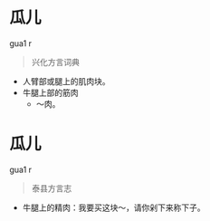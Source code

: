 # 瓜儿
gua1 r
> 兴化方言词典
- 人臂部或腿上的肌肉块。
- 牛腿上部的筋肉
  - ～肉。

# 瓜儿
gua1 r
> 泰县方言志
- 牛腿上的精肉：我要买这块～，请你剁下来称下子。

